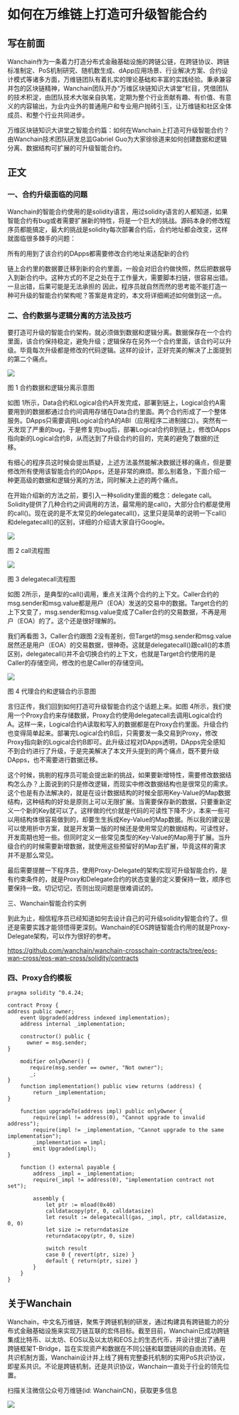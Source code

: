 # 如何在万维链上打造可升级智能合约

## 写在前面

Wanchain作为一条着力打造分布式金融基础设施的跨链公链，在跨链协议、跨链标准制定、PoS机制研究、随机数生成、dApp应用场景、行业解决方案、合约设计模式等诸多方面，万维链团队有着扎实的理论基础和丰富的实践经验。秉承兼容并包的区块链精神，Wanchain团队开办“万维区块链知识大讲堂”栏目，凭借团队的技术积淀，由团队技术大咖亲自执笔，定期为整个行业贡献有趣、有价值、有意义的内容输出，为业内业外的普通用户和专业用户抛砖引玉，让万维链和社区全体成员、和整个行业共同进步。

万维区块链知识大讲堂之智能合约篇：如何在Wanchain上打造可升级智能合约？由Wanchain技术团队研发总监Gabriel Guo为大家徐徐道来如何创建数据和逻辑分离、数据结构可扩展的可升级智能合约。

## 正文

### 一、合约升级面临的问题

Wanchain的智能合约使用的是solidity语言，用过solidity语言的人都知道，如果智能合约有bug或者需要扩展新的特性，将是一个巨大的挑战。源码本身的修改程序员都能搞定，最大的挑战是solidity每次部署合约后，合约地址都会改变，这样就面临很多棘手的问题：

所有的用到了该合约的DApps都需要修改合约地址来适配新的合约

链上合约里的数据要迁移到新的合约里面，一般会对旧合约做快照，然后把数据导入到新合约中。这种方式的不足之处在于工作量大，需要脚本扫链，很容易出错。一旦出错，后果可能是无法承担的
因此，程序员就自然而然的思考能不能打造一种可升级的智能合约架构呢？答案是肯定的，本文将详细阐述如何做到这一点。

### 二、合约数据与逻辑分离的方法及技巧

要打造可升级的智能合约架构，就必须做到数据和逻辑分离。数据保存在一个合约里面，该合约保持稳定，避免升级；逻辑保存在另外一个合约里面，该合约可以升级。毕竟每次升级都是修改的代码逻辑。这样的设计，正好完美的解决了上面提到的第二个痛点。

![](https://www.wanchain.org/wp-content/uploads/2020/04/0422-2.png)

图 1 合约数据和逻辑分离示意图
 
如图 1所示，Data合约和Logical合约A开发完成，部署到链上，Logical合约A需要用到的数据都通过合约间调用存储在Data合约里面。两个合约形成了一个整体服务。DApps只需要调用Logical合约A的ABI（应用程序二进制接口）。突然有一天发现了严重的bug，于是修复完bug后，部署Logical合约B到链上，修改DApps指向新的Logical合约B，从而达到了升级合约的目的，完美的避免了数据的迁移。

有细心的程序员这时候会提出质疑，上述方法虽然能解决数据迁移的痛点，但是要修改所有使用该智能合约的DApps，还是非常的麻烦。那么别着急，下面介绍一种更高级的数据和逻辑分离的方法，同时解决上述的两个痛点。

在开始介绍新的方法之前，要引入一种solidity里面的概念：delegate call。Solidity提供了几种合约之间调用的方法，最常用的是call()，大部分合约都是使用的call()。现在说的是不太常见的delegatecall()，这里只是简单的说明一下call()和delegatecall()的区别，详细的介绍请大家自行Google。

![](https://www.wanchain.org/wp-content/uploads/2020/04/0422-3.png)

图 2 call流程图
 
![](https://www.wanchain.org/wp-content/uploads/2020/04/0422-4.png)

图 3 delegatecall流程图
 
如图 2所示，是典型的call()调用，重点关注两个合约的上下文。Caller合约的msg.sender和msg.value都是用户（EOA）发送的交易中的数据。Target合约的上下文变了，msg.sender和msg.value变成了Caller合约的交易数据，不再是用户（EOA）的了。这个还是很好理解的。

我们再看图 3，Caller合约跟图 2没有差别，但Target的msg.sender和msg.value居然还是用户（EOA）的交易数据，很神奇。这就是delegatecall()跟call()的本质区别，delegatecall()并不会切换合约的上下文，也就是Target合约使用的是Caller的存储空间，修改的也是Caller的存储空间。

![](https://www.wanchain.org/wp-content/uploads/2020/04/0422-5.png)

图 4 代理合约和逻辑合约示意图
 
言归正传，我们回到如何打造可升级智能合约这个话题上来。如图 4所示，我们使用一个Proxy合约来存储数据，Proxy合约使用delegatecall去调用Logical合约A。这样一来，Logical合约A读取和写入的数据都是在Proxy合约里面。升级合约也变得简单起来。部署完Logical合约B后，只需要发一条交易到Proxy，修改Proxy指向新的Logical合约B即可。此升级过程对DApps透明，DApps完全感知不到合约进行了升级，于是完美解决了本文开头提到的两个痛点，既不要升级DApps，也不需要进行数据迁移。

这个时候，挑剔的程序员可能会提出新的挑战，如果要新增特性，需要修改数据结构怎么办？上面说到的只是修改逻辑，而现实中修改数据结构也是很常见的需求。这个也是有办法解决的，就是在设计数据结构的时候全部用Key-Value的Map数据结构，这种结构的好处是原则上可以无限扩展。当需要保存新的数据，只要重新定义一个新的Key就可以了。这样做的代价就是代码的可读性下降不少，本来一些可以用结构体很容易做到的，却要生生拆成Key-Value的Map数据。所以我的建议是可以使用折中方案，就是开发第一版的时候还是使用常见的数据结构，可读性好，开发周期也短一些。但同时定义一些常见类型的Key-Value的Map用于扩展。当升级合约的时候需要新增数据，就使用这些预留好的Map去扩展，毕竟这样的需求并不是那么常见。

最后需要提醒一下程序员，使用Proxy-Delegate的架构实现可升级智能合约，是有约束条件的，就是Proxy和Delegate合约的状态变量的定义要保持一致，顺序也要保持一致。切记切记，否则出现问题是很难调试的。

三、Wanchain智能合约实例

到此为止，相信程序员已经知道如何去设计自己的可升级solidity智能合约了。但还是需要实践才能领悟得更深刻。Wanchain的EOS跨链智能合约用的就是Proxy-Delegate架构，可以作为很好的参考。

https://github.com/wanchain/wanchain-crosschain-contracts/tree/eos-wan-cross/eos-wan-cross/solidity/contracts

### 四、Proxy合约模板

```
pragma solidity ^0.4.24;

contract Proxy {
address public owner;
    event Upgraded(address indexed implementation);
    address internal _implementation;

    constructor() public {
      owner = msg.sender;
}

    modifier onlyOwner() {
       require(msg.sender == owner, "Not owner");
       _;
}
    function implementation() public view returns (address) {
        return _implementation;
}

    function upgradeTo(address impl) public onlyOwner {
        require(impl != address(0), "Cannot upgrade to invalid address");
        require(impl != _implementation, "Cannot upgrade to the same implementation");
        _implementation = impl;
        emit Upgraded(impl);
}

    function () external payable {
        address _impl = _implementation;
        require(_impl != address(0), "implementation contract not set");

        assembly {
            let ptr := mload(0x40)
            calldatacopy(ptr, 0, calldatasize)
            let result := delegatecall(gas, _impl, ptr, calldatasize, 0, 0)
            let size := returndatasize
            returndatacopy(ptr, 0, size)

            switch result
            case 0 { revert(ptr, size) }
            default { return(ptr, size) }
        }
    }
}
```

## 关于Wanchain

Wanchain，中文名万维链，聚焦于跨链机制的研发，通过构建具有跨链能力的分布式金融基础设施来实现万链互联的宏伟目标。截至目前，Wanchain已成功跨链集成比特币、以太坊、EOS以及以太坊和EOS上的生态代币，并设计提出了通用跨链框架T-Bridge，旨在实现资产和数据在不同公链和联盟链间的自由流转。在共识机制方面，Wanchain设计并上线了拥有完整委托机制的实用PoS共识协议，即星系共识。不论是跨链机制，还是共识协议，Wanchain一直处于行业的领先位置。

扫描关注微信公众号万维链(id: WanchainCN)，获取更多信息

![](https://www.wanchain.org/wp-content/uploads/2020/04/WanchainQRCode.jpg)
